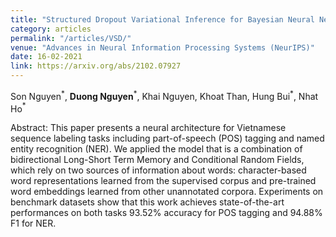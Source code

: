 ```yaml
---
title: "Structured Dropout Variational Inference for Bayesian Neural Networks"
category: articles
permalink: "/articles/VSD/"
venue: "Advances in Neural Information Processing Systems (NeurIPS)"
date: 16-02-2021
link: https://arxiv.org/abs/2102.07927
---
```

[comment]: <> (<a href="https://arxiv.org/abs/2002.07367">Arxiv</a>.)
Son Nguyen$^*$, <b>Duong Nguyen</b>$^*$, Khai Nguyen, Khoat Than, Hung Bui$^*$, Nhat Ho$^*$

Abstract: This paper presents a neural architecture for Vietnamese sequence labeling tasks including part-of-speech (POS) tagging and named entity recognition (NER). We applied the model that is a combination of bidirectional Long-Short Term Memory and Conditional Random Fields, which rely on two sources of information about words: character-based word representations learned from the supervised corpus and pre-trained word embeddings learned from other unannotated corpora. Experiments on benchmark datasets show that this work achieves state-of-the-art performances on both tasks 93.52% accuracy for POS tagging and 94.88% F1 for NER.
